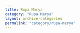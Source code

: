 ```yaml
---
title: Rupa Marya
category: "Rupa Marya"
layout: archive-categories
permalink: "category/rupa-marya"
---
```

